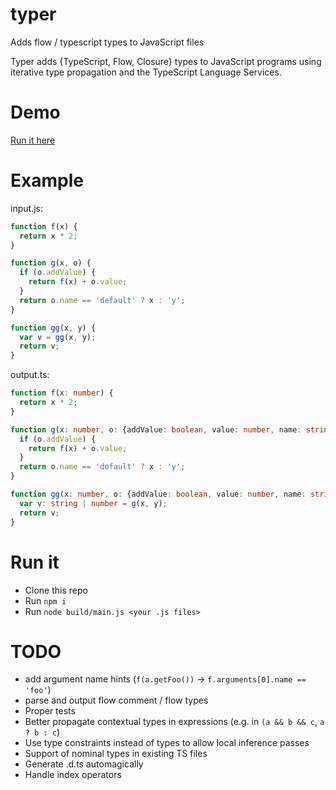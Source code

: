 # typer
Adds flow / typescript types to JavaScript files

Typer adds {TypeScript, Flow, Closure} types to JavaScript programs using iterative type propagation and the TypeScript Language Services.

# Demo

[Run it here](http://ochafik.com/assets/typer-demo.html)

# Example

input.js:
    
```js
function f(x) {
  return x * 2;
}

function g(x, o) {
  if (o.addValue) {
    return f(x) + o.value;
  }
  return o.name == 'default' ? x : 'y';
}

function gg(x, y) {
  var v = gg(x, y);
  return v;
}
```

output.ts:

```ts    
function f(x: number) {
  return x * 2;
}

function g(x: number, o: {addValue: boolean, value: number, name: string}): number | string {
  if (o.addValue) {
    return f(x) + o.value;
  }
  return o.name == 'default' ? x : 'y';
}

function gg(x: number, o: {addValue: boolean, value: number, name: string}) {
  var v: string | number = g(x, y);
  return v;
}
```

# Run it

- Clone this repo
- Run `npm i`
- Run `node build/main.js <your .js files>`

# TODO

- add argument name hints (`f(a.getFoo())` -> `f.arguments[0].name == 'foo'`)
- parse and output flow comment / flow types
- Proper tests
- Better propagate contextual types in expressions (e.g. in `(a && b && c`, `a ? b : c`)
- Use type constraints instead of types to allow local inference passes
- Support of nominal types in existing TS files
- Generate .d.ts automagically
- Handle index operators
